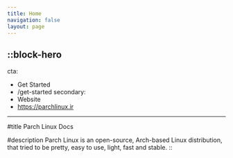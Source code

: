 ```yaml
---
title: Home
navigation: false
layout: page
---
```


::block-hero
---
cta:
  - Get Started
  - /get-started
secondary:
  - Website
  - https://parchlinux.ir
---

#title
Parch Linux Docs

#description
Parch Linux is an open-source, Arch-based Linux distribution, that tried to be pretty, easy to use, light, fast and stable.
::
